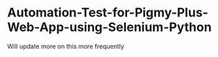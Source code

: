 # Automation-Test-for-Pigmy-Plus-Web-App-using-Selenium-Python
Will update more on this more frequently
